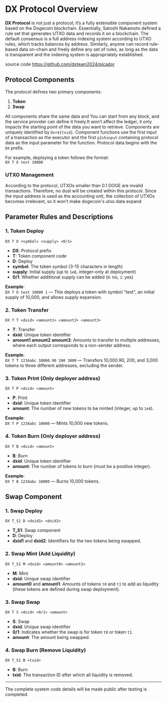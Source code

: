 
# DX Protocol Overview

**DX Protocol** is not just a protocol; it’s a fully extensible component system based on the Dogecoin blockchain. Essentially, Satoshi Nakamoto defined a rule set that generates UTXO data and records it on a blockchain. The default consensus is a full address indexing system according to UTXO rules, which tracks balances by address. Similarly, anyone can record rule-based data on-chain and freely define any set of rules, as long as the data is transparent and the indexing system is appropriately established.

source code https://github.com/dxteam2024/picador

## Protocol Components

The protocol defines two primary components:
1. **Token**  
2. **Swap**

All components share the same data and You can start from any block, and the service provider can define it freely.It won’t affect the ledger, it only impacts the starting point of the data you want to retrieve. Components are uniquely identified by `Dx+${txid}`. Component functions use the first input of a transaction as the executor and the first `p2shinput` containing protocol data as the input parameter for the function. Protocol data begins with the `DX` prefix. 

For example, deploying a token follows the format:  
`DX T D test 10000`

### UTXO Management

According to the protocol, UTXOs smaller than 0.1 DOGE are invalid transactions. Therefore, no dust will be created within this protocol. Since the input address is used as the accounting unit, the collection of UTXOs becomes irrelevant, so it won't make dogecoin's utxo data expand

## Parameter Rules and Descriptions

### 1. Token Deploy
```
DX T D <symbol> <supply> <0/1>
```
- **DX**: Protocol prefix  
- **T**: Token component code  
- **D**: Deploy  
- **symbol**: The token symbol (3-15 characters in length)  
- **supply**: Initial supply (up to `1e8`, integer-only at deployment)  
- **0/1**: Whether additional supply can be added (`0`: no, `1`: yes)  

**Example**:  
`DX T D test 10000 1` — This deploys a token with symbol "test", an initial supply of 10,000, and allows supply expansion.

### 2. Token Transfer
```
DX T T <dxid> <amount1> <amount2> <amount3>
```
- **T**: Transfer  
- **dxid**: Unique token identifier  
- **amount1 amount2 amount3**: Amounts to transfer to multiple addresses, where each output corresponds to a non-sender address.  

**Example**:  
`DX T T 1234abc 10000.90 200 3000` — Transfers 10,000.90, 200, and 3,000 tokens to three different addresses, excluding the sender.

### 3. Token Print (Only deployer address)
```
DX T P <dxid> <amount>
```
- **P**: Print  
- **dxid**: Unique token identifier  
- **amount**: The number of new tokens to be minted (integer, up to `1e8`).

**Example**:  
`DX T P 1234abc 10000` — Mints 10,000 new tokens.

### 4. Token Burn (Only deployer address)
```
DX T B <dxid> <amount>
```
- **B**: Burn  
- **dxid**: Unique token identifier  
- **amount**: The number of tokens to burn (must be a positive integer).

**Example**:  
`DX T B 1234abc 10000` — Burns 10,000 tokens.

## Swap Component

### 1. Swap Deploy
```
DX T_S1 D <dxid1> <dxid2>
```
- **T_S1**: Swap component  
- **D**: Deploy  
- **dxid1** and **dxid2**: Identifiers for the two tokens being swapped.

### 2. Swap Mint (Add Liquidity)
```
DX T_S1 M <dxid> <amount0> <amount1>
```
- **M**: Mint  
- **dxid**: Unique swap identifier  
- **amount0** and **amount1**: Amounts of tokens `t0` and `t1` to add as liquidity (these tokens are defined during swap deployment).  

### 3. Swap Swap
```
DX T S <dxid> <0/1> <amount>
```
- **S**: Swap  
- **dxid**: Unique swap identifier  
- **0/1**: Indicates whether the swap is for token `t0` or token `t1`.  
- **amount**: The amount being swapped.

### 4. Swap Burn (Remove Liquidity)
```
DX T_S1 B <txid>
```
- **B**: Burn  
- **txid**: The transaction ID after which all liquidity is removed.

---

The complete system code details will be made public after testing is completed.

